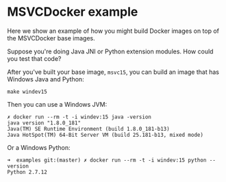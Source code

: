 # MSVCDocker example

Here we show an example of how you might build Docker images on top of the MSVCDocker base images.

Suppose you're doing Java JNI or Python extension modules.  How could you test that code?

After you've built your base image, `msvc15`, you can build an image that has Windows Java and Python:

```
make windev15
```

Then you can use a Windows JVM:

```
✗ docker run --rm -t -i windev:15 java -version
java version "1.8.0_181"
Java(TM) SE Runtime Environment (build 1.8.0_181-b13)
Java HotSpot(TM) 64-Bit Server VM (build 25.181-b13, mixed mode)
```

Or a Windows Python:

```
➜  examples git:(master) ✗ docker run --rm -t -i windev:15 python --version
Python 2.7.12
```
